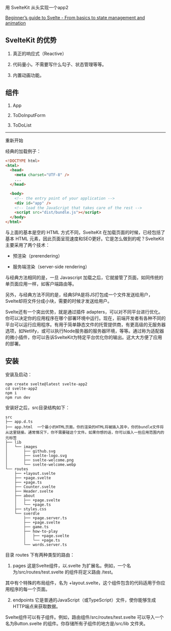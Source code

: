 
用 SvelteKit 从头实现一个app2

[Beginner’s guide to Svelte - From basics to state management and animation](https://www.twilio.com/blog/all-you-need-to-know-svelte)


## SvelteKit 的优势

1. 真正的响应式（Reactive）

2. 代码量小。不需要写什么勾子、状态管理等等。

3. 内置动画功能。


## 组件

1. App

2. ToDoInputForm

3. ToDoList





---------------------

重新开始

经典的加载例子：

```html
<!DOCTYPE html>
<html>
  <head>
    <meta charset="UTF-8" />
    ...
  </head>

  <body>
    <!-- the entry point of your application -->
    <div id="app" />
    <!-- load the JavaScript that takes care of the rest -->
    <script src="dist/bundle.js"></script>
  </body>
</html>
```

与上面的基本是空的 HTML 方式不同，SvelteKit 在加载页面的时候，已经包括了基本 HTML 元素，因此页面呈现速度和SEO更好。它是怎么做到的呢？SvelteKit 主要采用了两个技术：

- 预渲染（prerendering）

- 服务端渲染（server-side rendering）

与经典方法相同的是，一旦 Javascript 加载之后，它就接管了页面，如同传统的单页面应用一样，如客户端路由等。

另外，与经典方法不同的是，经典SPA是将JS打包成一个文件发送给用户，Svelte却将文件分成小块，需要的时候才发送给用户。

Svelte还有一个突出优势，就是通过插件 adapters，可以对不同平台进行优化。你可以决定你的应用程序在哪个部署环境中运行。现在，前端开发者有各种不同的平台可以运行应用程序。有用于简单静态文件的托管提供商，有更高级的无服务器选项，如Netlify，或可以执行Node服务器的服务器环境，等等。通过称为适配器的微小插件，你可以告诉SvelteKit为特定平台优化你的输出。这大大方便了应用的部署。


## 安装

安装及启动：

    npm create svelte@latest svelte-app2
    cd svelte-app2
    npm i
    npm run dev

安装好之后，src目录结构如下：

```
src
├── app.d.ts
├── app.html  一个最小的HTML页面，你的渲染的HTML将被插入其中，你的bundle文件将从这里链接。通常情况下，你不需要碰这个文件。如果你想的话，你可以插入一些应用范围内的元标签
├── lib
│   └── images
│       ├── github.svg
│       ├── svelte-logo.svg
│       ├── svelte-welcome.png
│       └── svelte-welcome.webp
└── routes
    ├── +layout.svelte
    ├── +page.svelte
    ├── +page.ts
    ├── Counter.svelte
    ├── Header.svelte
    ├── about
    │   ├── +page.svelte
    │   └── +page.ts
    ├── styles.css
    └── sverdle
        ├── +page.server.ts
        ├── +page.svelte
        ├── game.ts
        ├── how-to-play
        │   ├── +page.svelte
        │   └── +page.ts
        └── words.server.ts
```

目录 routes 下有两种类型的路由：

1. pages 这是Svelte组件，以.svelte 为扩展名。例如，一个名为/src/routes/test.svelte 的组件将定义路由 /test。

其中有个特殊的布局组件，名为 +layout.svelte，这个组件包含的代码适用于你应用程序的每一个页面。

2. endpoints 它是普通的JavaScript（或TypeScript）文件，使你能够生成HTTP端点来获取数据。

Svelte组件可以有子组件。例如，路由组件/src/routes/test.svelte 可以导入一个名为Button.svelte 的组件。你存储所有子组件的地方是/src/lib 文件夹。




